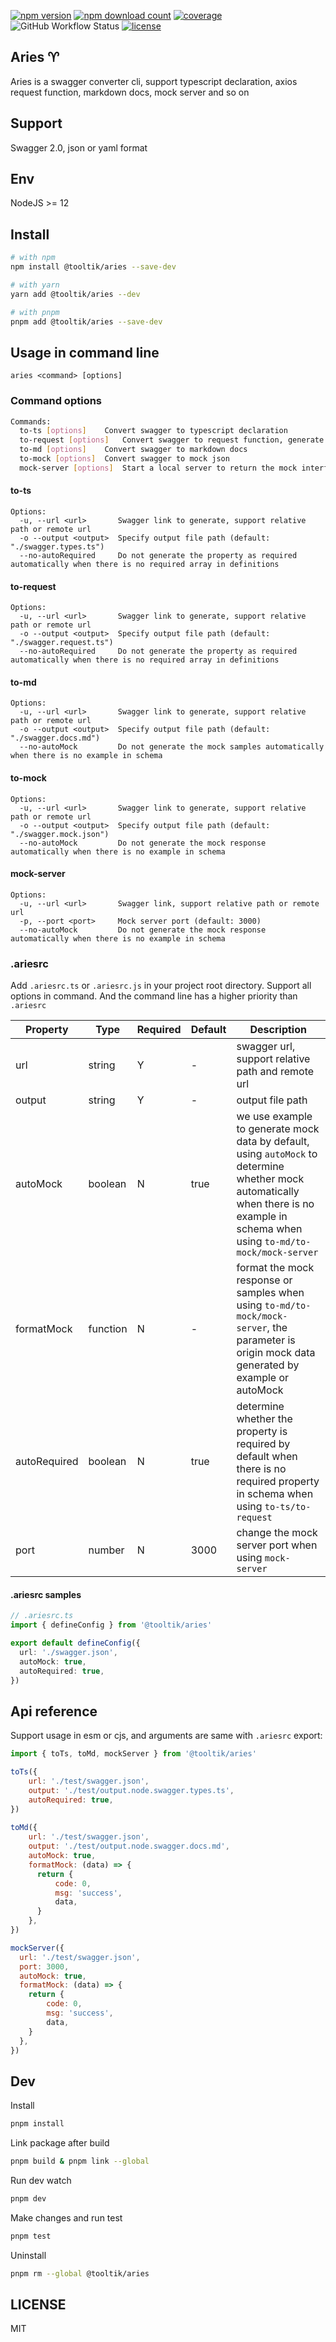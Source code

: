 [![npm version](https://img.shields.io/npm/v/@tooltik/aries.svg)](https://www.npmjs.com/package/@tooltik/aries) [![npm download count](https://img.shields.io/npm/dm/@tooltik/aries.svg)](https://www.npmjs.com/package/@tooltik/aries) [![coverage](https://coveralls.io/repos/github/lvqq/aries/badge.svg?branch=main)](https://coveralls.io/github/lvqq/aries?branch=main) ![GitHub Workflow Status](https://img.shields.io/github/workflow/status/lvqq/aries/CI) [![license](https://img.shields.io/npm/l/@tooltik/aries.svg)](LICENSE) 

## Aries ♈️
Aries is a swagger converter cli, support typescript declaration, axios request function, markdown docs, mock server and so on

## Support
Swagger 2.0, json or yaml format

## Env
NodeJS >= 12

## Install
```bash
# with npm
npm install @tooltik/aries --save-dev

# with yarn
yarn add @tooltik/aries --dev

# with pnpm
pnpm add @tooltik/aries --save-dev
```

## Usage in command line 
```
aries <command> [options]
```

### Command options
```bash
Commands:
  to-ts [options]    Convert swagger to typescript declaration
  to-request [options]   Convert swagger to request function, generate <output> file and <output>.types file
  to-md [options]    Convert swagger to markdown docs
  to-mock [options]  Convert swagger to mock json
  mock-server [options]  Start a local server to return the mock interface
```

#### to-ts
```
Options:
  -u, --url <url>       Swagger link to generate, support relative path or remote url
  -o --output <output>  Specify output file path (default: "./swagger.types.ts")
  --no-autoRequired     Do not generate the property as required automatically when there is no required array in definitions
```

#### to-request
```
Options:
  -u, --url <url>       Swagger link to generate, support relative path or remote url
  -o --output <output>  Specify output file path (default: "./swagger.request.ts")
  --no-autoRequired     Do not generate the property as required automatically when there is no required array in definitions
```

#### to-md
```
Options:
  -u, --url <url>       Swagger link to generate, support relative path or remote url
  -o --output <output>  Specify output file path (default: "./swagger.docs.md")
  --no-autoMock         Do not generate the mock samples automatically when there is no example in schema
```

#### to-mock
```
Options:
  -u, --url <url>       Swagger link to generate, support relative path or remote url
  -o --output <output>  Specify output file path (default: "./swagger.mock.json")
  --no-autoMock         Do not generate the mock response automatically when there is no example in schema
```

#### mock-server
```
Options:
  -u, --url <url>       Swagger link, support relative path or remote url
  -p, --port <port>     Mock server port (default: 3000)
  --no-autoMock         Do not generate the mock response automatically when there is no example in schema
```

### .ariesrc
Add `.ariesrc.ts` or `.ariesrc.js` in your project root directory. Support all options in command. And the command line has a higher priority than `.ariesrc`

| Property | Type  | Required | Default | Description |
| ----- | ----- | ----- | ----- | ----- |
| url | string | Y | - | swagger url, support relative path and remote url |
| output | string | Y | - | output file path |
| autoMock | boolean | N | true | we use example to generate mock data by default, using `autoMock` to determine whether mock automatically when there is no example in schema when using `to-md/to-mock/mock-server` |
| formatMock | function | N | - | format the mock response or samples when using `to-md/to-mock/mock-server`, the parameter is origin mock data generated by example or autoMock |
| autoRequired | boolean | N | true | determine whether the property is required by default when there is no required property in schema when using `to-ts/to-request` |
| port | number | N | 3000 | change the mock server port when using `mock-server` |

#### .ariesrc samples
```typescript
// .ariesrc.ts
import { defineConfig } from '@tooltik/aries'

export default defineConfig({
  url: './swagger.json',
  autoMock: true,
  autoRequired: true,
})
```

## Api reference
Support usage in esm or cjs, and arguments are same with `.ariesrc` export:

```javascript
import { toTs, toMd, mockServer } from '@tooltik/aries'

toTs({
    url: './test/swagger.json',
    output: './test/output.node.swagger.types.ts',
    autoRequired: true,
})
    
toMd({
    url: './test/swagger.json',
    output: './test/output.node.swagger.docs.md',
    autoMock: true,
    formatMock: (data) => {
      return {
          code: 0,
          msg: 'success',
          data,
      }
    },
})

mockServer({
  url: './test/swagger.json',
  port: 3000,
  autoMock: true,
  formatMock: (data) => {
    return {
        code: 0,
        msg: 'success',
        data,
    }
  },
})
```

## Dev
Install
```bash
pnpm install
```

Link package after build
```bash
pnpm build & pnpm link --global
```

Run dev watch
```bash
pnpm dev
```

Make changes and run test
```bash
pnpm test
```

Uninstall
```bash
pnpm rm --global @tooltik/aries
```

## LICENSE
MIT